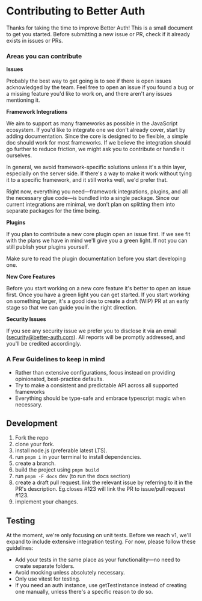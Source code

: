 # Contributing to Better Auth

Thanks for taking the time to improve Better Auth! This is a small document to get you started. Before submitting a new issue or PR, check if it already exists in issues or PRs.

### Areas you can contribute

**Issues**

Probably the best way to get going is to see if there is open issues acknowledged by the team. Feel free to open an issue if you found a bug or a missing feature you'd like to work on, and there aren't any issues mentioning it.


**Framework Integrations**

We aim to support as many frameworks as possible in the JavaScript ecosystem. If you'd like to integrate one we don't already cover, start by adding documentation. Since the core is designed to be flexible, a simple doc should work for most frameworks. If we believe the integration should go further to reduce friction, we might ask you to contribute or handle it ourselves.

In general, we avoid framework-specific solutions unless it's a thin layer, especially on the server side. If there's a way to make it work without tying it to a specific framework, and it still works well, we'd prefer that.

Right now, everything you need—framework integrations, plugins, and all the necessary glue code—is bundled into a single package. Since our current integrations are minimal, we don’t plan on splitting them into separate packages for the time being.

**Plugins**

If you plan to contribute a new core plugin open an issue first. If we see fit with the plans we have in mind we'll give you a green light. If not you can still publish your plugins yourself.  

Make sure to read the plugin documentation before you start developing one.

**New Core Features**

Before you start working on a new core feature it's better to open an issue first. Once you have a green light you can get started. If you start working on something larger, it's a good idea to create a draft (WIP) PR at an early stage so that we can guide you in the right direction.

**Security Issues**

If you see any security issue we prefer you to disclose it via an email (security@better-auth.com). All reports will be promptly addressed, and you'll be credited accordingly.

### A Few Guidelines to keep in mind

- Rather than extensive configurations, focus instead on providing opinionated, best-practice defaults.
- Try to make a consistent and predictable API across all supported frameworks
- Everything should be type-safe and embrace typescript magic when necessary. 

## Development

1. Fork the repo
2. clone your fork.
3. install node.js (preferable latest LTS).
4. run `pnpm i` in your terminal to install dependencies.
5. create a branch.
6. build the project using `pnpm build`
7. run `pnpm -F docs` dev (to run the docs section)
8. create a draft pull request. link the relevant issue by referring to it in the PR's description. Eg.closes #123 will link the PR to issue/pull request #123.
9. implement your changes.

## Testing

At the moment, we're only focusing on unit tests. Before we reach v1, we'll expand to include extensive integration testing. For now, please follow these guidelines:

- Add your tests in the same place as your functionality—no need to create separate folders.
- Avoid mocking unless absolutely necessary.
- Only use vitest for testing.
- If you need an auth instance, use getTestInstance instead of creating one manually, unless there's a specific reason to do so.
